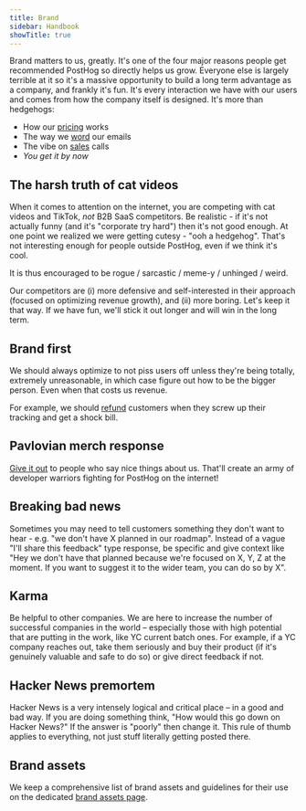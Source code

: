 ```yaml
---
title: Brand
sidebar: Handbook
showTitle: true
---
```


Brand matters to us, greatly. It's one of the four major reasons people get recommended PostHog so directly helps us grow. Everyone else is largely terrible at it so it's a massive opportunity to build a long term advantage as a company, and frankly it's fun. It's every interaction we have with our users and comes from how the company itself is designed. It's more than hedgehogs:

* How our [pricing](/blog/session-replay-pricing) works
* The way we [word](/handbook/growth/marketing/writing-for-posthog) our emails
* The vibe on [sales](/sales) calls
* _You get it by now_

## The harsh truth of cat videos

When it comes to attention on the internet, you are competing with cat videos and TikTok, _not_ B2B SaaS competitors. Be realistic - if it's not actually funny (and it's "corporate try hard") then it's not good enough. At one point we realized we were getting cutesy - "ooh a hedgehog". That's not interesting enough for people outside PostHog, even if we think it's cool.

It is thus encouraged to be rogue / sarcastic / meme-y / unhinged / weird.

Our competitors are (i) more defensive and self-interested in their approach (focused on optimizing revenue growth), and (ii) more boring. Let's keep it that way. If we have fun, we'll stick it out longer and will win in the long term.

## Brand first

We should always optimize to not piss users off unless they're being totally, extremely unreasonable, in which case figure out how to be the bigger person. Even when that costs us revenue.

For example, we should [refund](/handbook/growth/sales/refunds) customers when they screw up their tracking and get a shock bill.

## Pavlovian merch response

[Give it out](/handbook/company/merch-store#how-do-we-give-away-merch-for-free) to people who say nice things about us. That'll create an army of developer warriors fighting for PostHog on the internet!

## Breaking bad news

Sometimes you may need to tell customers something they don't want to hear - e.g. "we don't have X planned in our roadmap". Instead of a vague "I'll share this feedback" type response, be specific and give context like "Hey we don't have that planned because we're focused on X, Y, Z at the moment. If you want to suggest it to the wider team, you can do so by X".

## Karma

Be helpful to other companies. We are here to increase the number of successful companies in the world – especially those with high potential that are putting in the work, like YC current batch ones. For example, if a YC company reaches out, take them seriously and buy their product (if it's genuinely valuable and safe to do so) or give direct feedback if not.

## Hacker News premortem

Hacker News is a very intensely logical and critical place – in a good and bad way. If you are doing something think, "How would this go down on Hacker News?" If the answer is "poorly" then change it. This rule of thumb applies to everything, not just stuff literally getting posted there.

## Brand assets

We keep a comprehensive list of brand assets and guidelines for their use on the dedicated [brand assets page](/handbook/company/brand-assets).
